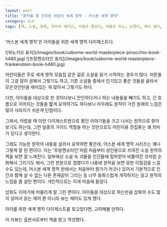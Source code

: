 ```yaml
---
layout: post
title: "원작을 잘 간추린 어린이 세계 명작 - 어스본 세계 명작"
category: 도서
tags: [책, 소설, 동화, 마이리 매키넌, 카를로 콜로디, 파블로 피노, 김경미, 메리 셸리, 대니얼 딕먼, 황소연, 어스본코리아, 비룡소, 서평]
---
```


'어스본 세계 명작'은
아이들을 위한 세계 명작 다이제스트다.

<!--
마이리 매키넌(Mairi Mackinnon)

피노키오(Pinocchio)
카를로 콜로디(Carlo Collodi)
파블로 피노(Pablo Pino)

프랑켄슈타인(Frankenstein)
메리 셸리(Mary Shelley)
대니얼 딕먼(Daniele Dickman)
-->

<p class="center" markdown="1">
![피노키오 표지](/images/book/usborne-world-masterpiece-pinocchio-book-h480.jpg)
![프랑켄슈타인 표지](/images/book/usborne-world-masterpiece-frankenstein-book-h480.jpg)
</p>

어린이들은 주로 세계 명작 모음집 같은 걸로 소설을 읽기 시작하는 경우가 많다.
어른들이 그걸 많이 권해서 그렇기도 하고,
기존 소설들 중에서 인기있고 좋은 것들을 골라서 모은것인만큼
재미있는 게 많아서 그렇기도 하다.

다만, 아이들을 대상으로 한 것이다보니
잔인하다거나 하는 내용들을 빼기도 하고,
긴 흐름으로 이어지는 것들을 짧게 요약하기도 하다보니
아무래도 원작이 가진 원래의 느낌은 많이 사라지기 쉬운게 단점이다.

그래서, 어렸을 때 이런 다이제스트판으로 봤던 이야기들을
크고 나서는 원작으로 찾아 보기도 하는데,
그런 일종의 가이드 역할을 하는 것만으로도 어린이용 전집류는 꽤 의미가 있다고 생각한다.

그래도 가능한 원작의 내용을 살려서 요약하면 좋은데,
어스본 세계 명작 시리즈는 꽤나 그렇게 잘 된 편이다.
이는 '프랑켄슈타인'처럼 처음부터 성인용으로 쓰여진 소설 원작의 책을 보면 잘 느껴진다.
일부에선 소설 속 괴물을 인간들에 핍박받아 비뚤어진 것처럼 순화해서 그리기도 해서,
그런 판본으로 접했다가 나중에 원작을 보면 묘한 이질감을 느낄 수도 있는데,
어스본 세계 명작 판에서는 처음부터 뭔가가 어긋나 있어서
기본적으로 인간과 함께 살 수 없는 다른 존재같이 그리는 등
너무 동화스럽게 개작하지는 않고
원작의 느낌을 좀 살린 편이다.
개인적으로는 이게 마음에 들었다.

삽화도 이야기에 어울리게 잘 그린 편이다.
아이들을 대상으로 하는만큼 삽화의 수도 많이 넣어서
읽는 재미 뿐 아니라 보는 재미도 있게 했다.

아이를 위한 세계 명작 다이제스트를 찾고있다면,
고려해볼 만하다.



<div class="im im-info">
이 리뷰는 출판사로부터 책을 받고 작성했다.
</div>
